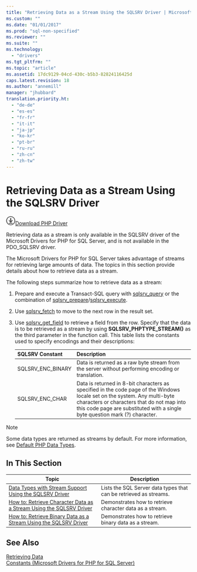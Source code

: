 ```yaml
---
title: "Retrieving Data as a Stream Using the SQLSRV Driver | Microsoft Docs"
ms.custom: ""
ms.date: "01/01/2017"
ms.prod: "sql-non-specified"
ms.reviewer: ""
ms.suite: ""
ms.technology: 
  - "drivers"
ms.tgt_pltfrm: ""
ms.topic: "article"
ms.assetid: 17dc9129-04cd-430c-b5b3-82824116425d
caps.latest.revision: 18
ms.author: "annemill"
manager: "jhubbard"
translation.priority.ht: 
  - "de-de"
  - "es-es"
  - "fr-fr"
  - "it-it"
  - "ja-jp"
  - "ko-kr"
  - "pt-br"
  - "ru-ru"
  - "zh-cn"
  - "zh-tw"
---
```

# Retrieving Data as a Stream Using the SQLSRV Driver
![Download](../../ssdt/media/download.png)[Download PHP Driver](https://www.microsoft.com/download/details.aspx?id=20098)

Retrieving data as a stream is only available in the SQLSRV driver of the Microsoft Drivers for PHP for SQL Server, and is not available in the PDO_SQLSRV driver.  
  
The Microsoft Drivers for PHP for SQL Server takes advantage of streams for retrieving large amounts of data. The topics in this section provide details about how to retrieve data as a stream.  
  
The following steps summarize how to retrieve data as a stream:  
  
1.  Prepare and execute a Transact-SQL query with [sqlsrv_query](../../connect/php/sqlsrv_query.md) or the combination of [sqlsrv_prepare](../../connect/php/sqlsrv_prepare.md)/[sqlsrv_execute](../../connect/php/sqlsrv_execute.md).  
  
2.  Use [sqlsrv_fetch](../../connect/php/sqlsrv_fetch.md) to move to the next row in the result set.  
  
3.  Use [sqlsrv_get_field](../../connect/php/sqlsrv_get_field.md) to retrieve a field from the row. Specify that the data is to be retrieved as a stream by using **SQLSRV_PHPTYPE_STREAM(<encoding>)** as the third parameter in the function call. This table lists the constants used to specify encodings and their descriptions:  
  
    |SQLSRV Constant|Description|  
    |-------------------|---------------|  
    |SQLSRV_ENC_BINARY|Data is returned as a raw byte stream from the server without performing encoding or translation.|  
    |SQLSRV_ENC_CHAR|Data is returned in 8-bit characters as specified in the code page of the Windows locale set on the system. Any multi-byte characters or characters that do not map into this code page are substituted with a single byte question mark (?) character.|  
  
> [!NOTE]  
> Some data types are returned as streams by default. For more information, see [Default PHP Data Types](../../connect/php/default-php-data-types.md).  
  
## In This Section  
  
|Topic|Description|  
|---------|---------------|  
|[Data Types with Stream Support Using the SQLSRV Driver](../../connect/php/data-types-with-stream-support-using-the-sqlsrv-driver.md)|Lists the SQL Server data types that can be retrieved as streams.|  
|[How to: Retrieve Character Data as a Stream Using the SQLSRV Driver](../../connect/php/how-to--retrieve-character-data-as-a-stream-using-the-sqlsrv-driver.md)|Demonstrates how to retrieve character data as a stream.|  
|[How to: Retrieve Binary Data as a Stream Using the SQLSRV Driver](../../connect/php/how-to--retrieve-binary-data-as-a-stream-using-the-sqlsrv-driver.md)|Demonstrates how to retrieve binary data as a stream.|  
  
## See Also  
[Retrieving Data](../../connect/php/retrieving-data.md)  
[Constants &#40;Microsoft Drivers for PHP for SQL Server&#41;](../../connect/php/constants--microsoft-drivers-for-php-for-sql-server-.md)  
  
